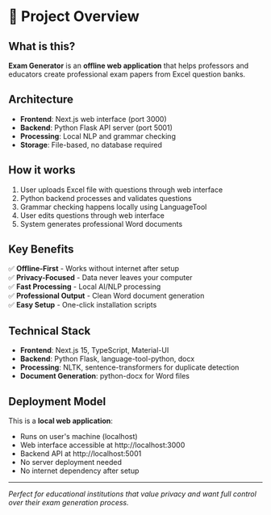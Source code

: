 # 📝 Project Overview

## What is this?
**Exam Generator** is an **offline web application** that helps professors and educators create professional exam papers from Excel question banks.

## Architecture
- **Frontend**: Next.js web interface (port 3000)
- **Backend**: Python Flask API server (port 5001)  
- **Processing**: Local NLP and grammar checking
- **Storage**: File-based, no database required

## How it works
1. User uploads Excel file with questions through web interface
2. Python backend processes and validates questions
3. Grammar checking happens locally using LanguageTool
4. User edits questions through web interface
5. System generates professional Word documents

## Key Benefits
✅ **Offline-First** - Works without internet after setup  
✅ **Privacy-Focused** - Data never leaves your computer  
✅ **Fast Processing** - Local AI/NLP processing  
✅ **Professional Output** - Clean Word document generation  
✅ **Easy Setup** - One-click installation scripts  

## Technical Stack
- **Frontend**: Next.js 15, TypeScript, Material-UI
- **Backend**: Python Flask, language-tool-python, docx
- **Processing**: NLTK, sentence-transformers for duplicate detection
- **Document Generation**: python-docx for Word files

## Deployment Model
This is a **local web application**:
- Runs on user's machine (localhost)
- Web interface accessible at http://localhost:3000
- Backend API at http://localhost:5001
- No server deployment needed
- No internet dependency after setup

---
*Perfect for educational institutions that value privacy and want full control over their exam generation process.*